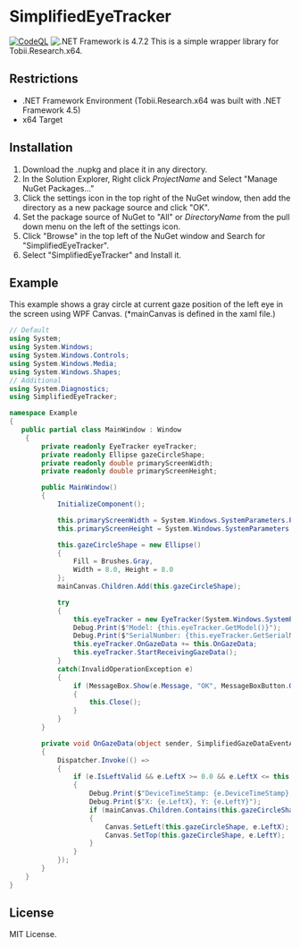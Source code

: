 # SimplifiedEyeTracker
[![CodeQL](https://github.com/willow-micro/SimplifiedEyeTracker/actions/workflows/codeql-analysis.yml/badge.svg)](https://github.com/willow-micro/SimplifiedEyeTracker/actions/workflows/codeql-analysis.yml) ![.NET Framework is 4.7.2](https://img.shields.io/badge/.NET_Framework-4.7.2-blueviolet)
This is a simple wrapper library for Tobii.Research.x64.

## Restrictions
- .NET Framework Environment (Tobii.Research.x64 was built with .NET Framework 4.5)
- x64 Target

## Installation
1. Download the .nupkg and place it in any directory.
1. In the Solution Explorer, Right click *ProjectName* and Select "Manage NuGet Packages..."
1. Click the settings icon in the top right of the NuGet window, then add the directory as a new package source and click "OK".
1. Set the package source of NuGet to "All" or *DirectoryName* from the pull down menu on the left of the settings icon.
1. Click "Browse" in the top left of the NuGet window and Search for "SimplifiedEyeTracker".
1. Select "SimplifiedEyeTracker" and Install it.

## Example
This example shows a gray circle at current gaze position of the left eye in the screen using WPF Canvas. 
(*mainCanvas is defined in the xaml file.)

```MainWindow.xaml.cs
// Default
using System;
using System.Windows;
using System.Windows.Controls;
using System.Windows.Media;
using System.Windows.Shapes;
// Additional
using System.Diagnostics;
using SimplifiedEyeTracker;

namespace Example
{
   public partial class MainWindow : Window
    {
        private readonly EyeTracker eyeTracker;
		private	readonly Ellipse gazeCircleShape;
		private readonly double primaryScreenWidth;
		private	readonly double	primaryScreenHeight;

        public MainWindow()
        {
            InitializeComponent();

            this.primaryScreenWidth = System.Windows.SystemParameters.PrimaryScreenWidth;
            this.primaryScreenHeight = System.Windows.SystemParameters.PrimaryScreenHeight;

            this.gazeCircleShape = new Ellipse()
            {
                Fill = Brushes.Gray,
                Width = 8.0, Height = 8.0
            };
            mainCanvas.Children.Add(this.gazeCircleShape);

            try
            {
                this.eyeTracker = new EyeTracker(System.Windows.SystemParameters.PrimaryScreenWidth, System.Windows.SystemParameters.PrimaryScreenHeight);
                Debug.Print($"Model: {this.eyeTracker.GetModel()}");
                Debug.Print($"SerialNumber: {this.eyeTracker.GetSerialNumber()}");
                this.eyeTracker.OnGazeData += this.OnGazeData;
                this.eyeTracker.StartReceivingGazeData();
            }
            catch(InvalidOperationException e)
            {
                if (MessageBox.Show(e.Message, "OK", MessageBoxButton.OK, MessageBoxImage.Error) == MessageBoxResult.OK)
                {
                    this.Close();
                }
            }
        }

        private void OnGazeData(object sender, SimplifiedGazeDataEventArgs e)
        {
            Dispatcher.Invoke(() =>
            {
                if (e.IsLeftValid && e.LeftX >= 0.0 && e.LeftX <= this.primaryScreenWidth && e.LeftY >= 0.0 && e.LeftY <= this.this.primaryScreenHeight)
                {
                    Debug.Print($"DeviceTimeStamp: {e.DeviceTimeStamp}, SystemTimeStamp: {e.SystemTimeStamp}");
                    Debug.Print($"X: {e.LeftX}, Y: {e.LeftY}");
                    if (mainCanvas.Children.Contains(this.gazeCircleShape))
                    {
                        Canvas.SetLeft(this.gazeCircleShape, e.LeftX);
                        Canvas.SetTop(this.gazeCircleShape, e.LeftY);
                    }
                }
            });
        }
    }
}
```

## License
MIT License.
